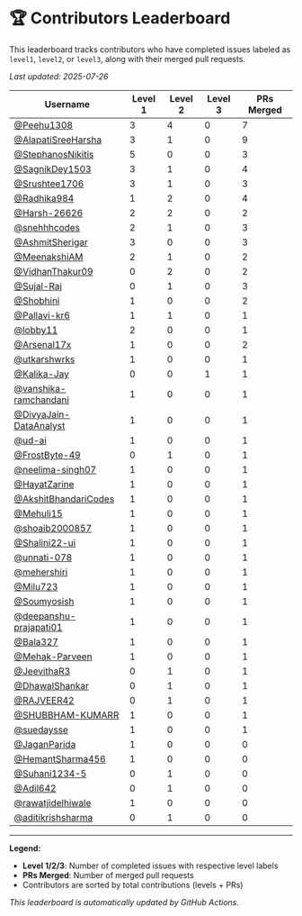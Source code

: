 # 🏆 Contributors Leaderboard

This leaderboard tracks contributors who have completed issues labeled as `level1`, `level2`, or `level3`, along with their merged pull requests.

*Last updated: 2025-07-26*

| Username | Level 1 | Level 2 | Level 3 | PRs Merged |
|----------|---------|---------|---------|-------------|
| [@Peehu1308](https://github.com/Peehu1308) | 3 | 4 | 0 | 7 |
| [@AlapatiSreeHarsha](https://github.com/AlapatiSreeHarsha) | 3 | 1 | 0 | 9 |
| [@StephanosNikitis](https://github.com/StephanosNikitis) | 5 | 0 | 0 | 3 |
| [@SagnikDey1503](https://github.com/SagnikDey1503) | 3 | 1 | 0 | 4 |
| [@Srushtee1706](https://github.com/Srushtee1706) | 3 | 1 | 0 | 3 |
| [@Radhika984](https://github.com/Radhika984) | 1 | 2 | 0 | 4 |
| [@Harsh-26626](https://github.com/Harsh-26626) | 2 | 2 | 0 | 2 |
| [@snehhhcodes](https://github.com/snehhhcodes) | 2 | 1 | 0 | 3 |
| [@AshmitSherigar](https://github.com/AshmitSherigar) | 3 | 0 | 0 | 3 |
| [@MeenakshiAM](https://github.com/MeenakshiAM) | 2 | 1 | 0 | 2 |
| [@VidhanThakur09](https://github.com/VidhanThakur09) | 0 | 2 | 0 | 2 |
| [@Sujal-Raj](https://github.com/Sujal-Raj) | 0 | 1 | 0 | 3 |
| [@Shobhini](https://github.com/Shobhini) | 1 | 0 | 0 | 2 |
| [@Pallavi-kr6](https://github.com/Pallavi-kr6) | 1 | 1 | 0 | 1 |
| [@lobby11](https://github.com/lobby11) | 2 | 0 | 0 | 1 |
| [@Arsenal17x](https://github.com/Arsenal17x) | 1 | 0 | 0 | 2 |
| [@utkarshwrks](https://github.com/utkarshwrks) | 1 | 0 | 0 | 1 |
| [@Kalika-Jay](https://github.com/Kalika-Jay) | 0 | 0 | 1 | 1 |
| [@vanshika-ramchandani](https://github.com/vanshika-ramchandani) | 1 | 0 | 0 | 1 |
| [@DivyaJain-DataAnalyst](https://github.com/DivyaJain-DataAnalyst) | 1 | 0 | 0 | 1 |
| [@ud-ai](https://github.com/ud-ai) | 1 | 0 | 0 | 1 |
| [@FrostByte-49](https://github.com/FrostByte-49) | 0 | 1 | 0 | 1 |
| [@neelima-singh07](https://github.com/neelima-singh07) | 1 | 0 | 0 | 1 |
| [@HayatZarine](https://github.com/HayatZarine) | 1 | 0 | 0 | 1 |
| [@AkshitBhandariCodes](https://github.com/AkshitBhandariCodes) | 1 | 0 | 0 | 1 |
| [@Mehuli15](https://github.com/Mehuli15) | 1 | 0 | 0 | 1 |
| [@shoaib2000857](https://github.com/shoaib2000857) | 1 | 0 | 0 | 1 |
| [@Shalini22-ui](https://github.com/Shalini22-ui) | 1 | 0 | 0 | 1 |
| [@unnati-078](https://github.com/unnati-078) | 1 | 0 | 0 | 1 |
| [@mehershiri](https://github.com/mehershiri) | 1 | 0 | 0 | 1 |
| [@Milu723](https://github.com/Milu723) | 1 | 0 | 0 | 1 |
| [@Soumyosish](https://github.com/Soumyosish) | 1 | 0 | 0 | 1 |
| [@deepanshu-prajapati01](https://github.com/deepanshu-prajapati01) | 1 | 0 | 0 | 1 |
| [@Bala327](https://github.com/Bala327) | 1 | 0 | 0 | 1 |
| [@Mehak-Parveen](https://github.com/Mehak-Parveen) | 1 | 0 | 0 | 1 |
| [@JeevithaR3](https://github.com/JeevithaR3) | 0 | 1 | 0 | 1 |
| [@DhawalShankar](https://github.com/DhawalShankar) | 0 | 1 | 0 | 1 |
| [@RAJVEER42](https://github.com/RAJVEER42) | 0 | 1 | 0 | 1 |
| [@SHUBBHAM-KUMARR](https://github.com/SHUBBHAM-KUMARR) | 1 | 0 | 0 | 1 |
| [@suedaysse](https://github.com/suedaysse) | 1 | 0 | 0 | 1 |
| [@JaganParida](https://github.com/JaganParida) | 1 | 0 | 0 | 0 |
| [@HemantSharma456](https://github.com/HemantSharma456) | 1 | 0 | 0 | 0 |
| [@Suhani1234-5](https://github.com/Suhani1234-5) | 0 | 1 | 0 | 0 |
| [@Adil642](https://github.com/Adil642) | 0 | 1 | 0 | 0 |
| [@rawatjidelhiwale](https://github.com/rawatjidelhiwale) | 1 | 0 | 0 | 0 |
| [@aditikrishsharma](https://github.com/aditikrishsharma) | 0 | 1 | 0 | 0 |

---

**Legend:**
- **Level 1/2/3**: Number of completed issues with respective level labels
- **PRs Merged**: Number of merged pull requests
- Contributors are sorted by total contributions (levels + PRs)

*This leaderboard is automatically updated by GitHub Actions.*
